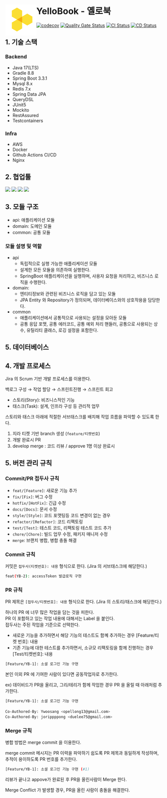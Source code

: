 # YelloBook - 옐로북 <a href="https://yellobook.site"><img src="./docs/images/logo.png" align="left" width="100"></a>

[![codecov](https://codecov.io/gh/Yellobook/yellobook-backend/branch/develop/graph/badge.svg?token=ZDMLLQDDTN)](https://codecov.io/gh/Yellobook/yellobook-backend)
[![Quality Gate Status](https://sonarcloud.io/api/project_badges/measure?project=Yellobook_yellobook-backend&metric=alert_status)](https://sonarcloud.io/summary/new_code?id=Yellobook_yellobook-backend)
[![CI Status](https://github.com/Yellobook/yellobook-backend/actions/workflows/ci.yml/badge.svg)](https://github.com/Yellobook/yellobook-backend/actions)
[![CD Status](https://github.com/Yellobook/yellobook-backend/actions/workflows/cd.yml/badge.svg)](https://github.com/Yellobook/yellobook-backend/actions)

## 1. 기술 스택

### Backend

- Java 17(LTS)
- Gradle 8.8
- Spring Boot 3.3.1
- Mysql 8.x
- Redis 7.x
- Spring Data JPA
- QueryDSL
- JUnit5
- Mockito
- RestAssured
- Testcontainers

### Infra

- AWS
- Docker
- Github Actions CI/CD
- Nginx

## 2. 협업툴

<img src="https://img.shields.io/badge/Slack-4A154B?style=for-the-badge&logo=slack&logoColor=white">
<img src="https://img.shields.io/badge/Jira-0052CC?style=for-the-badge&logo=jira&logoColor=white">
<img src="https://img.shields.io/badge/Notion-000000?style=for-the-badge&logo=notion&logoColor=white">
<img src="https://img.shields.io/badge/Figma-F24E1E?style=for-the-badge&logo=figma&logoColor=white">

## 3. 모듈 구조

- api: 애플리케이션 모듈
- domain: 도메인 모듈
- common: 공통 모듈

### 모듈 설명 및 역할

- api
    - 독립적으로 실행 가능한 애플리케이션 모듈
    - 설계한 모든 모듈을 의존하여 실행한다.
    - SpringBoot 애플리케이션을 실행하며, 사용자 요청을 처리하고, 비즈니스 로직을 수행한다.
- domain:
    - 엔티티정보와 관련된 비즈니스 로직을 담고 있는 모듈
    - JPA Entity 와 Repository가 정의되며, 데이터베이스와의 상호작용을 담당한다.
- common
    - 애플리케이션에서 공통적으로 사용되는 설정을 모아둔 모듈
    - 공통 응답 포맷, 공통 에러코드, 공통 예외 처리 핸들러, 공통으로 사용되는 상수, 유틸리티 클래스, 로깅 설정을 포함한다.

## 5. 데이터베이스

## 4. 개발 프로세스

Jira 의 Scrum 기반 개발 프로세스를 이용한다.

백로그 구성 → 작업 할당 → 스프린트진행 → 스프린트 회고

- 스토리(Story): 비즈니스적인 기능
- 태스크(Task):  설계, 인프라 구성 등 관리적 업무

스토리와 태스크 아래에 적절한 서브태스크를 배치해 작업 흐름을 파악할 수 있도록 한다.

1. 지라 티켓 기반 branch 생성 (`feature/티켓번호`)
2. 개발 완료시 PR
3. develop merge : 코드 리뷰 / approve 1명 이상 완료시

## 5. 버전 관리 규칙

### Commit/PR 접두사 규칙

- `feat/[Feature]`: 새로운 기능 추가
- `fix/[Fix]`: 버그 수정
- `hotfix/[HotFix]`: 긴급 수정
- `docs/[Docs]`: 문서 수정
- `style/[Style]`: 코드 포맷팅등 코드 변경이 없는 경우
- `refactor/[Refactor]`: 코드 리팩토링
- `test/[Test]`: 테스트 코드, 리팩토링 테스트 코드 추가
- `chore/[Chore]`: 빌드 업무 수정, 패키지 매니저 수정
- `merge`: 브랜치 병합, 병합 충돌 해결

### Commit 규칙

커밋은 `접두사(티켓번호): 내용` 형식으로 한다. (Jira 의 서브태스크에 해당한다.)

```bash
feat(YB-2): accessToken 발급로직 구현
```

### PR 규칙

PR 제목은 `[접두사/티켓번호]: 내용`  형식으로 한다. (Jira 의 스토리/태스크에 해당한다.)

하나의 PR 에 너무 많은 작업을 담는 것을 피한다.  
PR 이 포함하고 있는 작업 내용에 대해서는 Label 을 붙인다.  
접두사는 주된 작업을 기준으로 선택한다.

- 새로운 기능을 추가하면서 해당 기능의 테스트도 함꼐 추가하는 경우 [Feature/티켓 번호]: 내용
- 기존 기능에 대한 테스트를 추가하면서, 소규모 리팩토링을 함께 진행하는 경우 [Test/티켓번호]: 내용

```bash
[Feature/YB-1]: 소셜 로그인 기능 구현
```

본인 이외 PR 에 기여한 사람이 있다면 공동작업자로 추가한다.

ex) 데이비드가 PR을 올리고, 그리/테리가 함께 작업한 경우 PR 을 올릴 때 아래처럼 추가한다.

```bash
[Feature/YB-1]: 소셜 로그인 기능 구현

Co-Authored-By: Ywoosang <opellong13@gmail.com>
Co-Authored-By: jorippppong <duelee75@gmail.com>
```

### Merge 규칙

병합 방법은 merge commit 을 이용한다.

merge commit 메시지는 PR 이력을 파악하기 쉽도록 PR 제목과 동일하게 작성하며, 추적이 용이하도록 PR 번호를 추가한다.

```bash
[Feature/YB-1]: 소셜 로그인 기능 구현 (#1)
```

리뷰가 끝나고 appove가 완료된 후 PR을 올린사람이 Merge 한다.

Merge Conflict 가 발생할 경우, PR을 올린 사람이 충돌을 해결한다.

 

